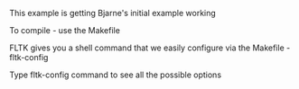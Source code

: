 This example is getting Bjarne's initial example working

To compile - use the Makefile

FLTK gives you a shell command that we easily configure via the Makefile - fltk-config

Type fltk-config command to see all the possible options
